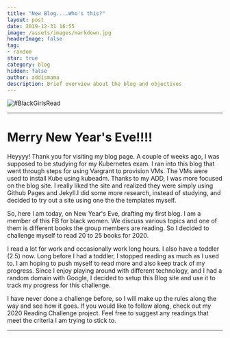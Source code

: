 ```yaml
---
title: "New Blog....Who's this?"
layout: post
date: 2019-12-31 16:55
image: /assets/images/markdown.jpg
headerImage: false
tag:
- random
star: true
category: blog
hidden: false
author: addismama
description: Brief overview about the blog and objectives
---
```


![#BlackGirlsRead](https://images.hellogiggles.com/uploads/2018/09/10123217/black-girls-read-featured.jpg)

---
# Merry New Year's Eve!!!!

Heyyyy! Thank you for visiting my blog page. A couple of weeks ago, I was supposed
to be studying for my Kubernetes exam. I ran into this blog that went through steps for
using Vargrant to provision VMs. The VMs were used to install Kube using kubeadm. Thanks 
to my ADD, I was more focused on the blog site. I really liked the site and realized 
they were simply using Github Pages and Jekyll.I did some more research, instead of 
studying, and decided to try out a site using one the the templates myself.

So, here I am today, on New Year's Eve, drafting my first blog. I am a member of this FB
for black women. We discuss various topics and one of them is different books the group
members are reading. So I decided to challenge myself to read 20 to 25 books for 2020.

I read a lot for work and occasionally work long hours. I also have a toddler (2.5) now. Long
before I had a toddler, I stopped reading as much as I used to. I am hoping to push myself to
read more and also keep track of my progress. Since I enjoy playing around with different
technology, and I had a random domain with Google, I decided to setup this Blog
site and use it to track my progress for this challenge.

I have never done a challenge before, so I will make up the rules along the way and see
how it goes. If you would like to follow along, check out my 2020 Reading Challenge project.
Feel free to suggest any readings that meet the criteria I am trying to stick to.

---


